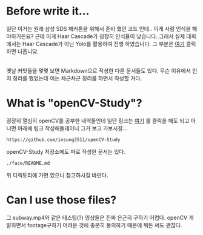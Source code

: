 # Before write it...
일단 이거는 원래 삼성 SDS 해커톤을 위해서 준비 했던 코드 인데.. 이게 사람 인식을 해야하거든요? 근데 이게 Haar Cascade가 굉장히 인식율이 낮습니다. 그래서 실제 대회에서는 Haar Cascade가 아닌 Yolo를 활용하여 진행 하였습니다. 그 부분은 <a href="https://github.com/insung3511/yolo-human">여기</a> 클릭 하면 나옵니닼. <br> <br>

옛날 커밋들을 몇몇 보면 Markdown으로 작성한 다른 문서들도 있다. 무슨 이유에서 인지 정리를 했었는데 이는 차근차근 정리를 하면서 작성할 거다.

# What is "openCV-Study"?
굉장히 열심히 openCV를 공부한 내역들인데 일단 링크는 <a href="https://github.com/insung3511/openCV-Study">여기</a> 를 클릭을 해도 되고 아니면 아래에 링크 작성해둘테이니 그거 보고 가보시길...
```link
https://github.com/insung3511/openCV-Study
```
openCV-Study 저장소에도 따로 작성한 문서는 있다. 
```
./face/README.md
```
위 디렉토리에 가면 있으니 참고하시길 바란다.

# Can I use those files?
그 subway.mp4와 같은 테스팅(?) 영상들은 진짜 은근히 구하기 어렵다. openCV 개발하면서 footage구하기 어려운 것에 충분히 동의하기 때문에 뭐든 써도 괜찮다.

